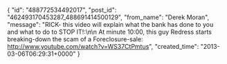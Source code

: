  {
   "id": "488772534492017",
   "post_id": "462493170453287_488691414500129",
   "from_name": "Derek Moran",
   "message": "RICK- this video will explain what the bank has done to you and what to do to STOP IT!:\n\n At minute 10:00, this guy Redress starts breaking-down the scam of a Foreclosure-sale: http://www.youtube.com/watch?v=WS37CtPmtus",
   "created_time": "2013-03-06T06:29:31+0000"
 }
